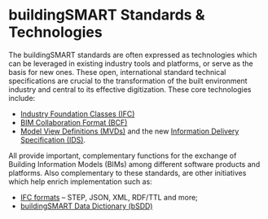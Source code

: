 buildingSMART Standards & Technologies
======================================

The buildingSMART standards are often expressed as technologies which can be leveraged in existing industry tools and platforms, or serve as the basis for new ones. These open, international standard technical specifications are crucial to the transformation of the built environment industry and central to its effective digitization. These core technologies include:

*   [Industry Foundation Classes (IFC)](https://technical.buildingsmart.org/standards/ifc/)
*   [BIM Collaboration Format (BCF)](https://technical.buildingsmart.org/standards/bcf/)
*   [Model View Definitions (MVDs)](https://technical.buildingsmart.org/standards/mvd/) and the new [Information Delivery Specification (IDS)](https://technical.buildingsmart.org/projects/information-delivery-specification-ids/).

All provide important, complementary functions for the exchange of Building Information Models (BIMs) among different software products and platforms. Also complementary to these standards, are other initiatives which help enrich implementation such as:

*   [IFC formats](https://technical.buildingsmart.org/standards/ifc/ifc-formats/) – STEP, JSON, XML, RDF/TTL and more;
*   [buildingSMART Data Dictionary (bSDD)](https://technical.buildingsmart.org/services/bsdd/)
